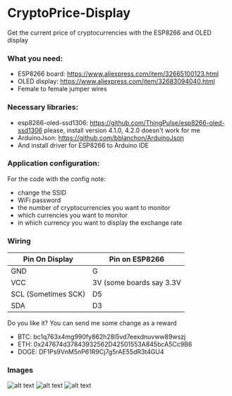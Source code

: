 # CryptoPrice-Display
Get the current price of cryptocurrencies with the ESP8266 and OLED display
### What you need: 
* ESP8266 board: https://www.aliexpress.com/item/32665100123.html
* OLED display: https://www.aliexpress.com/item/32683094040.html
* Female to female jumper wires

### Necessary libraries:
* esp8266-oled-ssd1306: https://github.com/ThingPulse/esp8266-oled-ssd1306 please, install version 4.1.0, 4.2.0 doesn't work for me
* ArduinoJson: https://github.com/bblanchon/ArduinoJson
* And install driver for ESP8266 to Arduino IDE

### Application configuration:
For the code with the config note:
* change the SSID
* WiFi password
* the number of cryptocurrencies you want to monitor
* which currencies you want to monitor
* in which currency you want to display the exchange rate

### Wiring 

| Pin On Display| Pin on ESP8266 |
| ------------- |----------------|
| GND     | G |
| VCC     | 3V (some boards say 3.3V |
| SCL (Sometimes SCK)    | D5 |
| SDA     | D3 |

Do you like it? You can send me some change as a reward
* BTC: bc1q763x4mg990fy862h28l5vd7eexdnuvww89wszj
* ETH: 0x247674d37843932562D42501553A845bcA5Cc9B6
* DOGE: DF1Ps9VnM5nP61R9Cj7g5rAE55dR3t4GU4

### Images
![alt text](https://hodlerio.cz/CryptoDisplay/1.jpg "Display 1")
![alt text](https://hodlerio.cz/CryptoDisplay/2.jpg "Display 2")
![alt text](https://hodlerio.cz/CryptoDisplay/3.jpg "Display 3")
